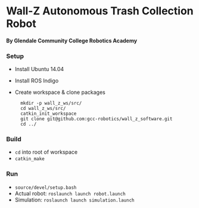 # Wall-Z Autonomous Trash Collection Robot
#### By Glendale Community College Robotics Academy

### Setup

* Install Ubuntu 14.04
* Install ROS Indigo
* Create workspace & clone packages

		mkdir -p wall_z_ws/src/
		cd wall_z_ws/src/
		catkin_init_workspace
		git clone git@github.com:gcc-robotics/wall_z_software.git
		cd ../

### Build

* `cd` into root of workspace
* `catkin_make`

### Run

* `source/devel/setup.bash`
* Actual robot: `roslaunch launch robot.launch`
* Simulation: `roslaunch launch simulation.launch`
